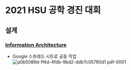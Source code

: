 # 2021 HSU 공학 경진 대회
 
## 설계

### [Information Architecture](https://docs.google.com/spreadsheets/d/1Rpa0oGXCNZ_0timZmMJ-p79qE4Y-RbT6AmciDuoZh9w/edit?usp=sharing)
- Google 스프레드 시트로 공동 작업
![a0b5089d-ff4d-4fdb-9bd2-ddb7c05780d1 pdf-0001](https://user-images.githubusercontent.com/67352902/124473825-bdb07800-ddda-11eb-9749-c7befae8fc5e.jpg)
